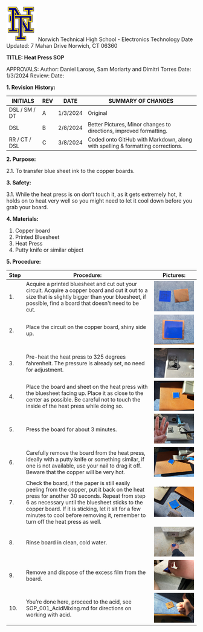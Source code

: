 <img src="https://raw.githubusercontent.com/MrWillbanks/ElectronicsTechnology/main/StandardOperatingProcedures/Photos/NT_Logo.png" alternate="NTLogo" width="80">
Norwich Technical High School - Electronics Technology		    Date Updated:                              
7 Mahan Drive                                                                                                                                                                                                                               
Norwich, CT 06360                                    

                                  
__TITLE: Heat Press SOP__	

APPROVALS:
Author: Daniel Larose, Sam Moriarty and Dimitri Torres	Date:	1/3/2024
Review:		Date:	

__1.	Revision History:__
   
| INITIALS |	REV |	DATE |	SUMMARY OF CHANGES |
|-|-|-|--|
| DSL / SM / DT |	A	|1/3/2024|	Original |
| DSL |	B |	2/8/2024	|Better Pictures, Minor changes to directions, improved formatting.|
| RR / CT / DSL|	C	|3/8/2024	|Coded onto GitHub with Markdown, along with spelling & formatting corrections. |

__2.	 Purpose:__

2.1.	 To transfer blue sheet ink to the copper boards.

__3.	Safety:__ 

3.1. While the heat press is on don’t touch it, as it gets extremely hot, it holds on to heat very well so you might need to let it cool down before you grab your board.

__4.	Materials:__
1.	Copper board 
2.	Printed Bluesheet
3.	Heat Press
4.	Putty knife or similar object 





__5.	Procedure:__

   
| Step  	|Procedure:|  Pictures: |
|-|-|-|
|1.|  Acquire a printed bluesheet and cut out your circuit. Acquire a copper board and cut it out to a size that is slightly bigger than your bluesheet, if possible, find a board that doesn't need to be cut.   | <img src="https://github.com/MrWillbanks/ElectronicsTechnology/blob/main/StandardOperatingProcedures/Photos/heatpress/SOP_005_Step-1.jpg?raw=true" alt="Image" width="600"/>|
|2.|	Place the circuit on the copper board, shiny side up.  | <img src="https://github.com/MrWillbanks/ElectronicsTechnology/blob/main/StandardOperatingProcedures/Photos/heatpress/SOP_005_Step-2.jpg?raw=true" alt="image" width="200"/>|
|3.|	 Pre-heat the heat press to 325 degrees fahrenheit. The pressure is already set, no need for adjustment. | <img src="https://github.com/MrWillbanks/ElectronicsTechnology/blob/main/StandardOperatingProcedures/Photos/heatpress/SOP_005_Step-3.jpg?raw=true" alt="image" width="200"/>|
|4.|	 Place the board and sheet on the heat press with the bluesheet facing up. Place it as close to the center as possible. Be careful not to touch the inside of the heat press while doing so. | <img src="https://github.com/MrWillbanks/ElectronicsTechnology/blob/main/StandardOperatingProcedures/Photos/heatpress/SOP_005_Step-4.jpg?raw=true" alt="image" width="200"/>|
|5.|	 Press the board for about 3 minutes. | <img src="https://github.com/MrWillbanks/ElectronicsTechnology/blob/main/StandardOperatingProcedures/Photos/heatpress/SOP_005_Step-5.jpg?raw=true" alt="image" width="200"/>|
|6.|	Carefully remove the board from the heat press, ideally with a putty knife or something similar, if one is not available, use your nail to drag it off. Beware that the copper will be very hot.    | <img src="https://github.com/MrWillbanks/ElectronicsTechnology/blob/main/StandardOperatingProcedures/Photos/heatpress/SOP_005_Step-6.png?raw=true" alt="image" width="200"/>|   
|7.|	Check the board, if the paper is still easily peeling from the copper, put it back on the heat press for another 30 seconds. Repeat from step 6 as necessary until the bluesheet sticks to the copper board. If it is sticking, let it sit for a few minutes to cool before removing it, remember to turn off the heat press as well.  | <img src="https://github.com/MrWillbanks/ElectronicsTechnology/blob/main/StandardOperatingProcedures/Photos/heatpress/SOP_005_Step-7.jpg?raw=true" alt="image" width="200"/>|
|8.|	 Rinse board in clean, cold water.  | <img src="https://github.com/MrWillbanks/ElectronicsTechnology/blob/main/StandardOperatingProcedures/Photos/heatpress/SOP_005_Step-8.jpg?raw=true" alt="image" width="200"/>|
|9.|	Remove and dispose of the excess film from the board.   | <img src="https://github.com/MrWillbanks/ElectronicsTechnology/blob/main/StandardOperatingProcedures/Photos/heatpress/SOP_005_Step-9.jpg?raw=true" alt="image" width="200"/>|
|10.| You’re done here, proceed to the acid, see SOP_001_AcidMixing.md for directions on working with acid.   |<img src="https://github.com/MrWillbanks/ElectronicsTechnology/blob/main/StandardOperatingProcedures/Photos/heatpress/SOP_005_Step-10.png?raw=true" alt="image" width="200"/>|
